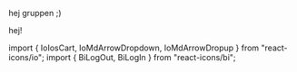 hej gruppen ;)

hej!


import { IoIosCart, IoMdArrowDropdown, IoMdArrowDropup } from "react-icons/io";
import { BiLogOut, BiLogIn } from "react-icons/bi";

<IoIosCart />
<BiLogOut />
<BiLogIn />
<IoMdArrowDropdown />
<IoMdArrowDropup />



